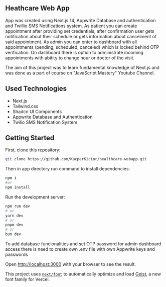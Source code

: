 ## Heathcare Web App

App was created using Next.js 14, Appwrite Database and authentication and Twillio SMS Notifications system.
As patient you can create appointment after providing set credentials, after confirmation user gets notification about their schedule
or gets information about cancelment of said appointment.
As admin you can enter to dashboard with all appointments (pending, scheduled, canceled) which is locked behind OTP verification.
On dashboard there is option to administrate incoming appointments with abitity to change hour or doctor of the visit.

The aim of this project was to learn fundamental knowledge of Next.js and was done as a part of course on "JavaScript Mastery" Youtube Channel.

## Used Technologies

- Next.js
- Tailwind.css
- Shadcn UI Components
- Appwrite Database and Authentication
- Twilio SMS Notification System


## Getting Started

First, clone this repository:

```bash
git clone https://github.com/KacperKicior/healthcare-webapp.git
```

Then in app directory run command to install dependencies:
```bash
npm i
#or
npm install
```

Run the development server:

```bash
npm run dev
# or
yarn dev
# or
pnpm dev
# or
bun dev
```

To add database funcionalities and set OTP password for admin dashboard access there is need to create own .env file with own Appwrite keys and passwords

Open [http://localhost:3000](http://localhost:3000) with your browser to see the result.

This project uses [`next/font`](https://nextjs.org/docs/app/building-your-application/optimizing/fonts) to automatically optimize and load [Geist](https://vercel.com/font), a new font family for Vercel.
